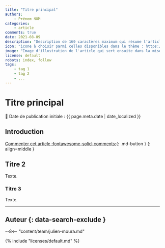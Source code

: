 ```yaml
---
title: "Titre principal"
authors:
    - Prénom NOM
categories:
    - article
comments: true
date: 2021-08-09
description: "Description de 160 caractères maximum qui résume l'article qui est présente dans le flux RSS, la newsletter, les moteurs de recherche, en page d'accueil... "
icon: "icone à choisir parmi celles disponibles dans le thème : https://squidfunk.github.io/mkdocs-material/reference/#setting-the-page-icon. Cliquer sur le + pour dérouler un mini moteur de recherche"
image: "Image d'illustration de l'article qui sert ensuite dans la mise en avant : réseaux sociaux, flux RSS... 400x800 en PNG"
license: default
robots: index, follow
tags:
    - tag 1
    - tag 2
    - ...
---
```


# Titre principal

:calendar: Date de publication initiale : {{ page.meta.date | date_localized }}

## Introduction

[Commenter cet article :fontawesome-solid-comments:](#__comments){: .md-button }
{: align=middle }

## Titre 2

Texte.

### Titre 3

Texte.

----

## Auteur {: data-search-exclude }

--8<-- "content/team/julien-moura.md"

{% include "licenses/default.md" %}
